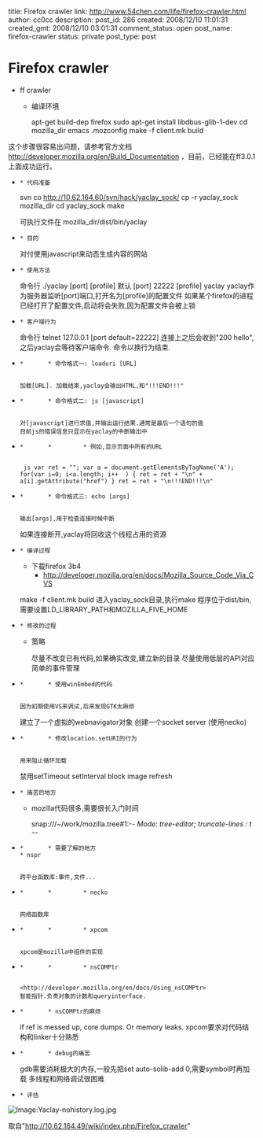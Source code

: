 title: Firefox crawler
link: http://www.54chen.com/life/firefox-crawler.html
author: cc0cc
description: 
post_id: 286
created: 2008/12/10 11:01:31
created_gmt: 2008/12/10 03:01:31
comment_status: open
post_name: firefox-crawler
status: private
post_type: post

# Firefox crawler

* ff crawler 
    * 编译环境
    
    
     
      apt-get build-dep firefox
      sudo apt-get install libdbus-glib-1-dev
       cd mozilla_dir
       emacs .mozconfig
       make -f client.mk build

这个步骤很容易出问题，请参考官方文档 <http://developer.mozilla.org/en/Build_Documentation> ，目前，已经能在ff3.0.1上面成功运行。 

  *     * 代码准备
    
    
       svn co http://10.62.164.60/svn/hack/yaclay_sock/
       cp -r yaclay_sock mozilla_dir
       cd yaclay_sock
       make
    
    
      可执行文件在 mozilla_dir/dist/bin/yaclay

  *     * 目的
    
    
       对付使用javascript来动态生成内容的网站

  *     * 使用方法
    
    
       命令行 ./yaclay [port] [profile]
       默认 [port] 22222 [profile] yaclay
       yaclay作为服务器监听[port]端口,打开名为[profile]的配置文件
       如果某个firefox的进程已经打开了配置文件,启动将会失败,因为配置文件会被上锁

  *     * 客户端行为
    
    
       命令行 telnet 127.0.0.1 [port default=22222]
       连接上之后会收到"200 hello", 之后yaclay会等待客户端命令. 命令以换行为结束.

  *     *       * 命令格式一: loaduri [URL]
    
    
        加载[URL]. 加载结束,yaclay会输出HTML,和"!!!END!!!"

  *     *       * 命令格式二: js [javascript]
    
    
        对[javascript]进行求值,并输出运行结果.通常是最后一个语句的值
        目前js的错误信息只显示在yaclay的中断输出中

  *     *       *         * 例如,显示页面中所有的URL
    
    
         js var ret = ""; var a = document.getElementsByTagName('A'); for(var i=0; i<a.length; i++  ) { ret = ret + "\n" + a[i].getAttribute("href") } ret = ret + "\n!!!END!!!\n"

  *     *       * 命令格式三: echo [args]
    
    
        输出[args],用于检查连接时候中断
       如果连接断开,yaclay将回收这个线程占用的资源

  *     * 编译过程 
      * 下载firefox 3b4 
        * <http://developer.mozilla.org/en/docs/Mozilla_Source_Code_Via_CVS>
    
    
       make -f client.mk build
       进入yaclay_sock目录,执行make
       程序位于dist/bin,需要设置LD_LIBRARY_PATH和MOZILLA_FIVE_HOME

  *     * 修改的过程 
      * 策略
    
    
        尽量不改变已有代码,如果确实改变,建立新的目录
        尽量使用低层的API对应简单的事件管理

  *     *       * 使用winEmbed的代码
    
    
        因为初期使用VS来调试,后来发现GTK太麻烦
       建立了一个虚拟的webnavigator对象
       创建一个socket server (使用necko)

  *     *       * 修改location.setURI的行为
    
    
        用来阻止循环加载
       禁用setTimeout setInterval
       block image refresh

  *     * 痛苦的地方 
      * mozilla代码很多,需要很长入门时间
    
    
        snap:///~/work/mozilla.tree#1:-*- Mode: tree-editor; truncate-lines : t -*-

  *     *       * 需要了解的地方 
        * nspr
    
    
        跨平台函数库:事件,文件...

  *     *       *         * necko
    
    
        网络函数库

  *     *       *         * xpcom
    
    
        xpcom是mozilla中组件的实现

  *     *       *         * nsCOMPtr
    
    
        <http://developer.mozilla.org/en/docs/Using_nsCOMPtr>
        智能指针.负责对象的计数和queryinterface.

  *     *       * nsCOMPtr的麻烦
    
    
       if ref is messed up, core dumps. Or memory leaks.
       xpcom要求对代码结构和linker十分熟悉

  *     *       * debug的痛苦
    
    
       gdb需要消耗极大的内存,一般先把set auto-solib-add 0,需要symbol时再加载
       多线程和网络调试很困难

  *     * 评估
![Image:Yaclay-nohistory.log.jpg](http://10.62.164.49/wiki/images/7/76/Yaclay-nohistory.log.jpg)

取自"<http://10.62.164.49/wiki/index.php/Firefox_crawler>"